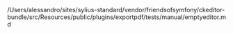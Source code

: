 /Users/alessandro/sites/sylius-standard/vendor/friendsofsymfony/ckeditor-bundle/src/Resources/public/plugins/exportpdf/tests/manual/emptyeditor.md